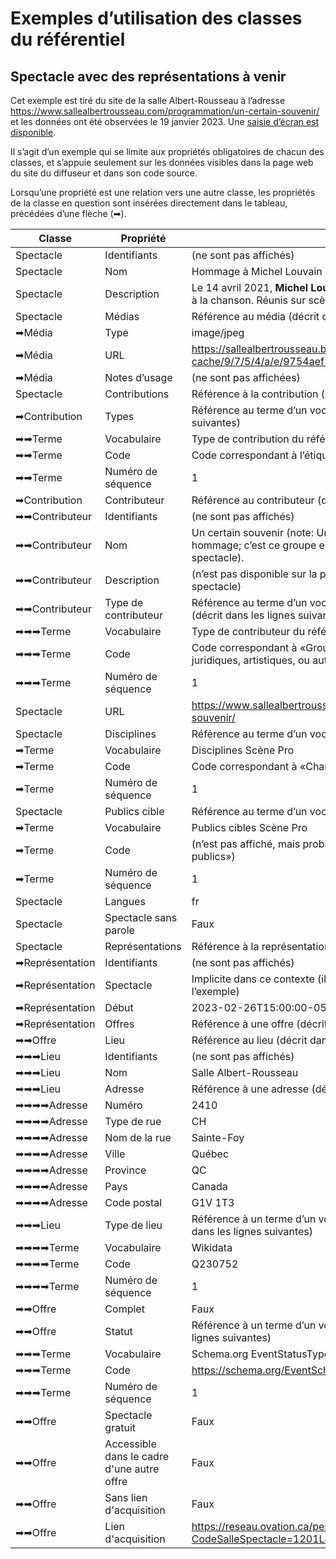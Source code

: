 # Exemples d’utilisation des classes du référentiel

## Spectacle avec des représentations à venir

Cet exemple est tiré du site de la salle Albert-Rousseau à l’adresse https://www.sallealbertrousseau.com/programmation/un-certain-souvenir/ et les données ont été observées le 19 janvier 2023. Une [saisie d’écran est disponible](https://drive.google.com/file/d/1DUE5_ZqLqeq-rOYbCj8iCAyaNBOr5OGo/view?usp=sharing).

Il s’agit d’un exemple qui se limite aux propriétés obligatoires de chacun des classes, et s’appuie seulement sur les données visibles dans la page web du site du diffuseur et dans son code source.

Lorsqu’une propriété est une relation vers une autre classe, les propriétés de la classe en question sont insérées directement dans le tableau, précédées d’une flèche (➡).


| Classe | Propriété | Valeur |
| ------------ | ------------ |------------ |
| Spectacle | Identifiants | (ne sont pas affichés) |
| Spectacle | Nom | Hommage à Michel Louvain |
| Spectacle | Description | Le 14 avril 2021, <b>Michel Louvain</b> tirait sa révérence après une vie dédiée à la chanson. Réunis sur scène dans cette production à l’image de [...] |
| Spectacle | Médias | Référence au média (décrit dans les lignes suivantes) |
| ➡Média | Type | image/jpeg |
| ➡Média | URL | https://sallealbertrousseau.blob.core.windows.net/image-processor-cache/9/7/5/4/a/e/9754aef29c7eb9c559bb6bd4f55a0a8012e7c393.jpg |
| ➡Média | Notes d’usage | (ne sont pas affichées) |
| Spectacle | Contributions | Référence à la contribution (décrit dans les lignes suivantes) |
| ➡Contribution | Types | Référence au terme d’un vocabulaire contrôlé (décrit dans les lignes suivantes) |
| ➡➡Terme | Vocabulaire | Type de contribution du référentiel |
| ➡➡Terme | Code | Code correspondant à l’étiquette «Artiste sur scène» |
| ➡➡Terme | Numéro de séquence | 1 |
| ➡Contribution | Contributeur | Référence au contributeur (décrit dans les lignes suivantes) |
| ➡➡Contributeur | Identifiants | (ne sont pas affichés) |
| ➡➡Contributeur | Nom | Un certain souvenir (note: Un certain souvenir est le nom d’un groupe hommage; c’est ce groupe est qui le contributeur principal pour le spectacle). |
| ➡➡Contributeur | Description | (n’est pas disponible sur la page de façon distincte de la description du spectacle) |
| ➡➡Contributeur | Type de contributeur | Référence au terme d’un vocabulaire contrôlé de type de contributeur (décrit dans les lignes suivantes) |
| ➡➡➡Terme | Vocabulaire | Type de contributeur du référentiel |
| ➡➡➡Terme | Code | Code correspondant à «Groupes de personnes physiques (entités juridiques, artistiques, ou autres)» |
| ➡➡➡Terme | Numéro de séquence | 1 |
| Spectacle | URL | https://www.sallealbertrousseau.com/programmation/un-certain-souvenir/ |
| Spectacle | Disciplines | Référence au terme d’un vocabulaire contrôlé de discipline artistique |
| ➡Terme | Vocabulaire | Disciplines Scène Pro |
| ➡Terme | Code | Code correspondant à «Chanson» |
| ➡Terme | Numéro de séquence | 1 |
| Spectacle | Publics cible | Référence au terme d’un vocabulaire contrôlé de discipline artistique |
| ➡Terme | Vocabulaire | Publics cibles Scène Pro |
| ➡Terme | Code | (n’est pas affiché, mais probablement le code correspondant à «Tout publics») |
| ➡Terme | Numéro de séquence | 1 |
| Spectacle | Langues | fr |
| Spectacle | Spectacle sans parole | Faux |
| Spectacle | Représentations | Référence à la représentation (décrite dans les lignes suivantes) |
| ➡Représentation | Identifiants | (ne sont pas affichés) |
| ➡Représentation | Spectacle | Implicite dans ce contexte (il s’agit du spectacle faisant l’objet de l’exemple) |
| ➡Représentation | Début | 2023-02-26T15:00:00-05:00 |
| ➡Représentation | Offres | Référence à une offre (décrite dans les lignes suivantes) |
| ➡➡Offre | Lieu | Référence au lieu (décrit dans les lignes suivantes) |
| ➡➡➡Lieu | Identifiants | (ne sont pas affichés) |
| ➡➡➡Lieu | Nom | Salle Albert-Rousseau |
| ➡➡➡Lieu | Adresse | Référence à une adresse (décrite dans les lignes suivantes) |
| ➡➡➡➡Adresse | Numéro | 2410 |
| ➡➡➡➡Adresse | Type de rue | CH |
| ➡➡➡➡Adresse | Nom de la rue | Sainte-Foy |
| ➡➡➡➡Adresse | Ville | Québec |
| ➡➡➡➡Adresse | Province | QC |
| ➡➡➡➡Adresse | Pays | Canada |
| ➡➡➡➡Adresse | Code postal | G1V 1T3 |
| ➡➡➡Lieu | Type de lieu | Référence à un terme d’un vocabulaire contrôlé de type de lieu (décrit dans les lignes suivantes) |
| ➡➡➡➡Terme | Vocabulaire | Wikidata |
| ➡➡➡➡Terme | Code | Q230752 |
| ➡➡➡➡Terme | Numéro de séquence | 1 |
| ➡➡Offre | Complet | Faux |
| ➡➡Offre | Statut | Référence à un terme d’un vocabulaire contrôlé de statut (décrit dans les lignes suivantes) |
| ➡➡➡Terme | Vocabulaire | Schema.org EventStatusType |
| ➡➡➡Terme | Code | https://schema.org/EventScheduled |
| ➡➡➡Terme | Numéro de séquence | 1 |
| ➡➡Offre | Spectacle gratuit | Faux |
| ➡➡Offre | Accessible dans le cadre d'une autre offre | Faux |
| ➡➡Offre | Sans lien d'acquisition | Faux |
| ➡➡Offre | Lien d'acquisition | https://reseau.ovation.ca/pesite.asp?CodeSalleSpectacle=1201LJ&CodeSiteClient=00000Q&Connexion=2 |
